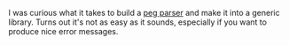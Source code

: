 I was curious what it takes to build a [peg parser](https://en.wikipedia.org/wiki/Parsing_expression_grammar) and make it into a generic library. Turns out it's not as easy as it sounds, especially if you want to produce nice error messages.
